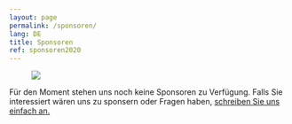 ```yaml
---
layout: page
permalink: /sponsoren/
lang: DE
title: Sponsoren
ref: sponsoren2020
---
```


<div class="page-banner side-figure">
  <figure class="medium">
    <img src="{{ site.baseurl }}/images/logo-1024x512.png" />
  </figure>
  <div>
    <p>Für den Moment stehen uns noch keine Sponsoren zu Verfügung. Falls Sie interessiert wären uns zu sponsern oder Fragen haben, <a href="mailto:{{ site.footer-links.email }}" target="_blank">schreiben Sie uns einfach an.</a> </p>
  </div>
</div>